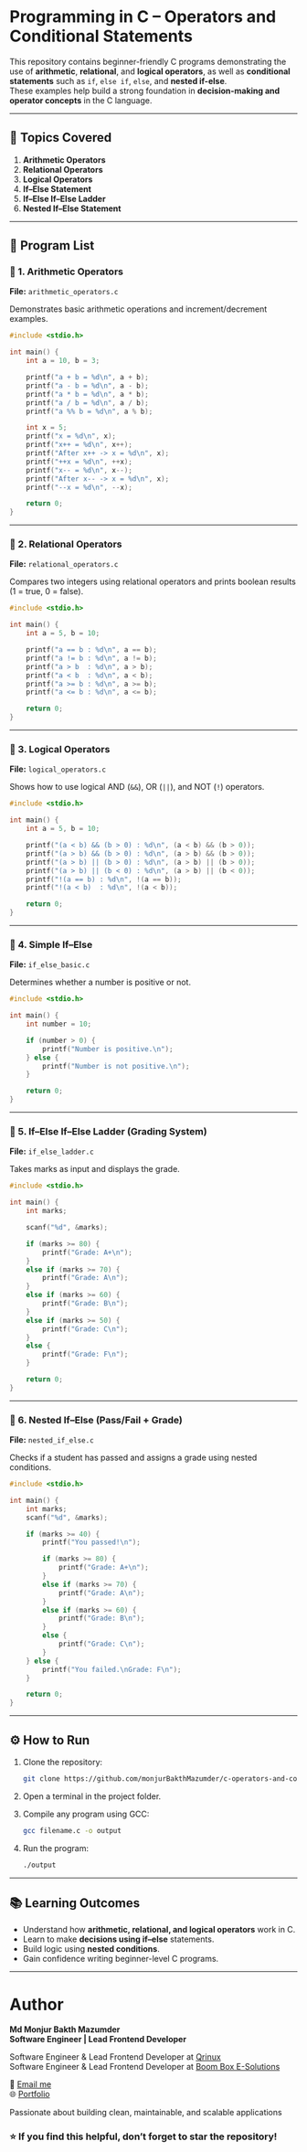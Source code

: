 
# Programming in C – Operators and Conditional Statements

This repository contains beginner-friendly C programs demonstrating the use of **arithmetic**, **relational**, and **logical operators**, as well as **conditional statements** such as `if`, `else if`, `else`, and **nested if-else**.  
These examples help build a strong foundation in **decision-making and operator concepts** in the C language.

---

## 📘 Topics Covered

1. **Arithmetic Operators**
2. **Relational Operators**
3. **Logical Operators**
4. **If–Else Statement**
5. **If–Else If–Else Ladder**
6. **Nested If–Else Statement**

---

## 🧩 Program List

### 🔹 1. Arithmetic Operators

**File:** `arithmetic_operators.c`

Demonstrates basic arithmetic operations and increment/decrement examples.

```c
#include <stdio.h>

int main() {
    int a = 10, b = 3;

    printf("a + b = %d\n", a + b);
    printf("a - b = %d\n", a - b);
    printf("a * b = %d\n", a * b);
    printf("a / b = %d\n", a / b);
    printf("a %% b = %d\n", a % b);

    int x = 5;
    printf("x = %d\n", x);
    printf("x++ = %d\n", x++);
    printf("After x++ -> x = %d\n", x);
    printf("++x = %d\n", ++x);
    printf("x-- = %d\n", x--);
    printf("After x-- -> x = %d\n", x);
    printf("--x = %d\n", --x);

    return 0;
}
````

---

### 🔹 2. Relational Operators

**File:** `relational_operators.c`

Compares two integers using relational operators and prints boolean results (1 = true, 0 = false).

```c
#include <stdio.h>

int main() {
    int a = 5, b = 10;

    printf("a == b : %d\n", a == b);
    printf("a != b : %d\n", a != b);
    printf("a > b  : %d\n", a > b);
    printf("a < b  : %d\n", a < b);
    printf("a >= b : %d\n", a >= b);
    printf("a <= b : %d\n", a <= b);

    return 0;
}
```

---

### 🔹 3. Logical Operators

**File:** `logical_operators.c`

Shows how to use logical AND (`&&`), OR (`||`), and NOT (`!`) operators.

```c
#include <stdio.h>

int main() {
    int a = 5, b = 10;

    printf("(a < b) && (b > 0) : %d\n", (a < b) && (b > 0));
    printf("(a > b) && (b > 0) : %d\n", (a > b) && (b > 0));
    printf("(a > b) || (b > 0) : %d\n", (a > b) || (b > 0));
    printf("(a > b) || (b < 0) : %d\n", (a > b) || (b < 0));
    printf("!(a == b) : %d\n", !(a == b));
    printf("!(a < b)  : %d\n", !(a < b));

    return 0;
}
```

---

### 🔹 4. Simple If–Else

**File:** `if_else_basic.c`

Determines whether a number is positive or not.

```c
#include <stdio.h>

int main() {
    int number = 10;

    if (number > 0) {
        printf("Number is positive.\n");
    } else {
        printf("Number is not positive.\n");
    }

    return 0;
}
```

---

### 🔹 5. If–Else If–Else Ladder (Grading System)

**File:** `if_else_ladder.c`

Takes marks as input and displays the grade.

```c
#include <stdio.h>

int main() {
    int marks;

    scanf("%d", &marks);

    if (marks >= 80) {
        printf("Grade: A+\n");
    } 
    else if (marks >= 70) {
        printf("Grade: A\n");
    } 
    else if (marks >= 60) {
        printf("Grade: B\n");
    } 
    else if (marks >= 50) {
        printf("Grade: C\n");
    } 
    else {
        printf("Grade: F\n");
    }

    return 0;
}
```

---

### 🔹 6. Nested If–Else (Pass/Fail + Grade)

**File:** `nested_if_else.c`

Checks if a student has passed and assigns a grade using nested conditions.

```c
#include <stdio.h>

int main() {
    int marks;
    scanf("%d", &marks);

    if (marks >= 40) {
        printf("You passed!\n");

        if (marks >= 80) {
            printf("Grade: A+\n");
        } 
        else if (marks >= 70) {
            printf("Grade: A\n");
        } 
        else if (marks >= 60) {
            printf("Grade: B\n");
        } 
        else {
            printf("Grade: C\n");
        }
    } else {
        printf("You failed.\nGrade: F\n");
    }

    return 0;
}
```

---

## ⚙️ **How to Run**

1. Clone the repository:

   ```bash
   git clone https://github.com/monjurBakthMazumder/c-operators-and-conditionals.git
   ```
2. Open a terminal in the project folder.
3. Compile any program using GCC:

   ```bash
   gcc filename.c -o output
   ```
4. Run the program:

   ```bash
   ./output
   ```

---

## 📚 **Learning Outcomes**

* Understand how **arithmetic, relational, and logical operators** work in C.
* Learn to make **decisions using if–else** statements.
* Build logic using **nested conditions**.
* Gain confidence writing beginner-level C programs.

---

# Author

**Md Monjur Bakth Mazumder**  
**Software Engineer | Lead Frontend Developer**

Software Engineer & Lead Frontend Developer at [Qrinux](https://www.qrinux.com/)  
Software Engineer & Lead Frontend Developer at [Boom Box E-Solutions](https://www.boomboxesolutions.com/)  

📧 [Email me](mailto:md.monjurmbm2001@gmail.com)  
🌐 [Portfolio](https://mdmonjurbakthmazumder.netlify.app)

Passionate about building clean, maintainable, and scalable applications

### ⭐ If you find this helpful, don’t forget to **star** the repository!


